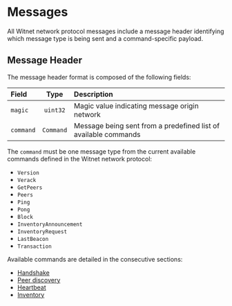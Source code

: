 # Messages

All Witnet network protocol messages include a message header identifying which message type is being sent and a command-specific payload.

## Message Header

The message header format is composed of the following fields:

| Field     |   Type    | Description                                                     |
|:----------|:---------:|:----------------------------------------------------------------|
| `magic`   | `uint32`  | Magic value indicating message origin network                   |
| `command` | `Command` | Message being sent from a predefined list of available commands |

The `command` must be one message type from the current available commands defined in the Witnet network protocol:

* `Version`
* `Verack`
* `GetPeers`
* `Peers`
* `Ping`
* `Pong`
* `Block`
* `InventoryAnnouncement`
* `InventoryRequest`
* `LastBeacon`
* `Transaction`

Available commands are detailed in the consecutive sections:

- [Handshake]
- [Peer discovery]
- [Heartbeat]
- [Inventory]

[Handshake]: /protocol/network/messages/handshake/
[Heartbeat]: /protocol/network/messages/heartbeat/
[Peer discovery]: /protocol/network/messages/peer-discovery/
[Inventory]: /protocol/network/messages/inventory/